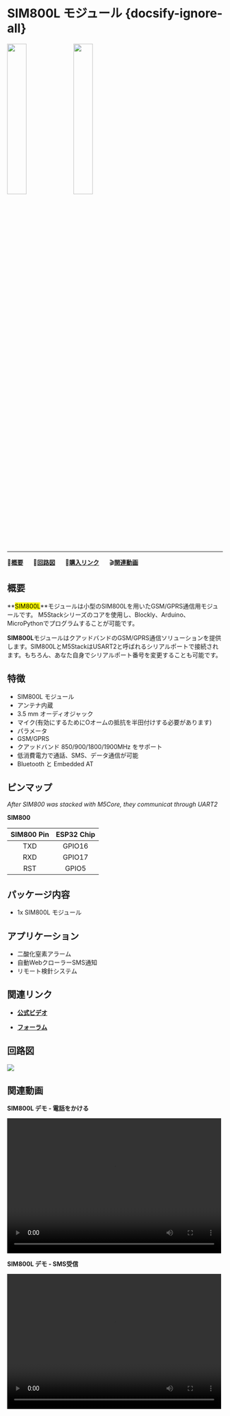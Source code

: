 # SIM800L モジュール {docsify-ignore-all}

<img src="assets/img/product_pics/module/module_sim800_01.png" width="30%" height="30%"> <img src="assets/img/product_pics/module/module_sim800_02.png" width="30%" height="30%">

***

:memo:**[概要](#概要)**&nbsp;&nbsp;&nbsp;&nbsp;&nbsp;&nbsp;:electric_plug:**[回路図](#回路図)**&nbsp;&nbsp;&nbsp;&nbsp;&nbsp;&nbsp;🛒**[購入リンク](https://www.aliexpress.com/store/product/M5Stack-Official-In-Stock-GSM-Module-SIM800L-Stackable-IoT-Development-Board-for-Arduino-ESP32-with-MIC/3226069_32843211923.html?spm=2114.12010615.8148356.20.25e96be7xE1y22.html)**&nbsp;&nbsp;&nbsp;&nbsp;&nbsp;&nbsp;:clapper:**[関連動画](#関連動画)**

<!-- :memo:**[概要](#概要)**&nbsp;&nbsp;&nbsp;&nbsp;&nbsp;&nbsp;:octocat:**[サンプルコード](#サンプルコード)**&nbsp;&nbsp;&nbsp;&nbsp;&nbsp;&nbsp;:electric_plug:**[回路図](#回路図)**&nbsp;&nbsp;&nbsp;&nbsp;&nbsp;&nbsp;🛒**[購入リンク](https://www.aliexpress.com/store/product/M5Stack-Official-In-Stock-GSM-Module-SIM800L-Stackable-IoT-Development-Board-for-Arduino-ESP32-with-MIC/3226069_32843211923.html?spm=2114.12010615.8148356.20.25e96be7xE1y22.html)** -->

## 概要

**<mark>SIM800L</mark>**モジュールは小型のSIM800Lを用いたGSM/GPRS通信用モジュールです。
M5Stackシリーズのコアを使用し、Blockly、Arduino、MicroPythonでプログラムすることが可能です。

**SIM800L**モジュールはクアッドバンドのGSM/GPRS通信ソリューションを提供します。SIM800LとM5StackはUSART2と呼ばれるシリアルポートで接続されます。もちろん、あなた自身でシリアルポート番号を変更することも可能です。

## 特徴

- SIM800L モジュール
- アンテナ内蔵
- 3.5 mm オーディオジャック
- マイク(有効にするためにOオームの抵抗を半田付けする必要があります)
- パラメータ
- GSM/GPRS
- クアッドバンド 850/900/1800/1900MHz をサポート
- 低消費電力で通話、SMS、データ通信が可能
- Bluetooth と Embedded AT

## ピンマップ

*After SIM800 was stacked with M5Core, they communicat through UART2*

**SIM800**

| SIM800 Pin        | ESP32 Chip      |
| :----------:  |:------------: |
| TXD        | GPIO16         |
| RXD        | GPIO17         |
| RST        | GPIO5         |

## パッケージ内容

- 1x SIM800L モジュール

## アプリケーション

- 二酸化窒素アラーム
- 自動WebクローラーSMS通知
- リモート検針システム

## 関連リンク

- **[公式ビデオ](https://www.youtube.com/channel/UCozgFVglWYQXbvTmGyS739w)**

- **[フォーラム](http://forum.m5stack.com/)**

<!-- - **データシート** - [SIM800L](http://simcomm2m.com/En/module/detail.aspx?id=138)(SIM800L) -->

<!-- ## サンプルコード

### 1. Arduino IDE

### 2. UIFlow -->

## 回路図

<img src="assets/img/product_pics/module/sim800_sch.png">

## 関連動画

**SIM800L デモ - 電話をかける**

<video width="500" height="315" controls>
    <source src="https://m5stack.oss-cn-shenzhen.aliyuncs.com/video/Blog/Twitch201903/sim800_call.mp4" type="video/mp4">
</video>

**SIM800L デモ - SMS受信**

<video width="500" height="315" controls>
    <source src="https://m5stack.oss-cn-shenzhen.aliyuncs.com/video/Blog/Twitch201901/SMS%20Receive.mp4" type="video/mp4">
</video>